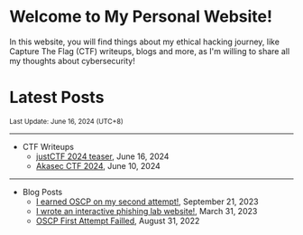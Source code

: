 # Welcome to My Personal Website!

In this website, you will find things about my ethical hacking journey, like Capture The Flag (CTF) writeups, blogs and more, as I'm willing to share all my thoughts about cybersecurity!

# Latest Posts

<span class="page_information"><small>Last Update: June 16, 2024 (UTC+8)</small></span>

* * *
- CTF Writeups
    - [justCTF 2024 teaser](https://siunam321.github.io/ctf/justCTF-2024-teaser/), June 16, 2024
    - [Akasec CTF 2024](https://siunam321.github.io/ctf/Akasec-CTF-2024/), June 10, 2024

* * *
- Blog Posts
    - [I earned OSCP on my second attempt!](https://siunam321.github.io/blog/2023-09-21-I-earned-OSCP-on-my-second-attempt), September 21, 2023
    - [I wrote an interactive phishing lab website!](https://siunam321.github.io/blog/2023-03-31-I-wrote-an-interactive-phishing-lab-website), March 31, 2023
    - [OSCP First Attempt Failled](https://siunam321.github.io/blog/2022-08-31-OSCP-First-Attempt-Failled), August 31, 2022